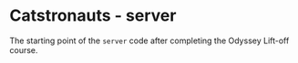# Catstronauts - server

The starting point of the `server` code after completing the Odyssey Lift-off course.
